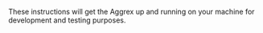 These instructions will get the Aggrex up and running on your machine for development and testing purposes.
